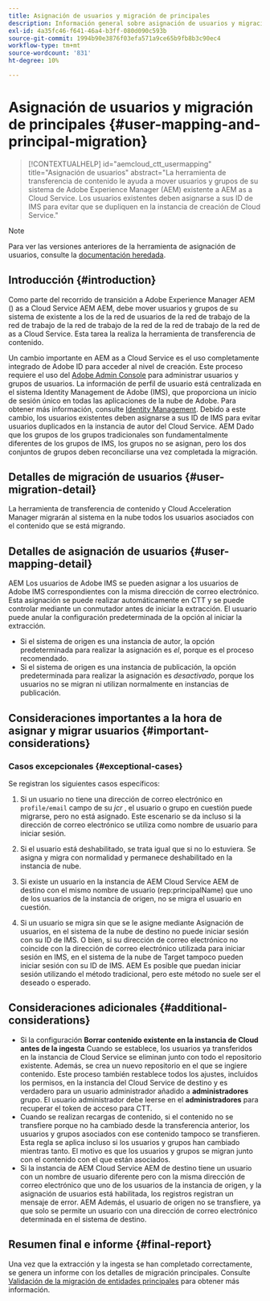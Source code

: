 ```yaml
---
title: Asignación de usuarios y migración de principales
description: Información general sobre asignación de usuarios y migración de principales
exl-id: 4a35fc46-f641-46a4-b3ff-080d090c593b
source-git-commit: 1994b90e3876f03efa571a9ce65b9fb8b3c90ec4
workflow-type: tm+mt
source-wordcount: '831'
ht-degree: 10%

---
```


# Asignación de usuarios y migración de principales {#user-mapping-and-principal-migration}

>[!CONTEXTUALHELP]
>id="aemcloud_ctt_usermapping"
>title="Asignación de usuarios"
>abstract="La herramienta de transferencia de contenido le ayuda a mover usuarios y grupos de su sistema de Adobe Experience Manager (AEM) existente a AEM as a Cloud Service. Los usuarios existentes deben asignarse a sus ID de IMS para evitar que se dupliquen en la instancia de creación de Cloud Service."

>[!NOTE]
>Para ver las versiones anteriores de la herramienta de asignación de usuarios, consulte la [documentación heredada](/help/journey-migration/content-transfer-tool/user-mapping-tool-legacy/considerations-user-mapping-tool-legacy.md).

## Introducción {#introduction}

Como parte del recorrido de transición a Adobe Experience Manager AEM () as a Cloud Service AEM AEM, debe mover usuarios y grupos de su sistema de existente a los de la red de usuarios de la red de trabajo de la red de trabajo de la red de trabajo de la red de la red de trabajo de la red de as a Cloud Service. Esta tarea la realiza la herramienta de transferencia de contenido.

Un cambio importante en AEM as a Cloud Service es el uso completamente integrado de Adobe ID para acceder al nivel de creación. Este proceso requiere el uso del [Adobe Admin Console](https://helpx.adobe.com/es/enterprise/using/admin-console.html) para administrar usuarios y grupos de usuarios. La información de perfil de usuario está centralizada en el sistema Identity Management de Adobe (IMS), que proporciona un inicio de sesión único en todas las aplicaciones de la nube de Adobe. Para obtener más información, consulte [Identity Management](https://experienceleague.adobe.com/docs/experience-manager-cloud-service/content/overview/what-is-new-and-different.html#identity-management). Debido a este cambio, los usuarios existentes deben asignarse a sus ID de IMS para evitar usuarios duplicados en la instancia de autor del Cloud Service. AEM Dado que los grupos de los grupos tradicionales son fundamentalmente diferentes de los grupos de IMS, los grupos no se asignan, pero los dos conjuntos de grupos deben reconciliarse una vez completada la migración.

## Detalles de migración de usuarios {#user-migration-detail}

La herramienta de transferencia de contenido y Cloud Acceleration Manager migrarán al sistema en la nube todos los usuarios asociados con el contenido que se está migrando.

## Detalles de asignación de usuarios {#user-mapping-detail}

AEM Los usuarios de Adobe IMS se pueden asignar a los usuarios de Adobe IMS correspondientes con la misma dirección de correo electrónico.  Esta asignación se puede realizar automáticamente en CTT y se puede controlar mediante un conmutador antes de iniciar la extracción. El usuario puede anular la configuración predeterminada de la opción al iniciar la extracción.

* Si el sistema de origen es una instancia de autor, la opción predeterminada para realizar la asignación es _el_, porque es el proceso recomendado.
* Si el sistema de origen es una instancia de publicación, la opción predeterminada para realizar la asignación es _desactivado_, porque los usuarios no se migran ni utilizan normalmente en instancias de publicación.

## Consideraciones importantes a la hora de asignar y migrar usuarios {#important-considerations}


### Casos excepcionales {#exceptional-cases}

Se registran los siguientes casos específicos:

1. Si un usuario no tiene una dirección de correo electrónico en `profile/email` campo de su *jcr* , el usuario o grupo en cuestión puede migrarse, pero no está asignado. Este escenario se da incluso si la dirección de correo electrónico se utiliza como nombre de usuario para iniciar sesión.

1. Si el usuario está deshabilitado, se trata igual que si no lo estuviera. Se asigna y migra con normalidad y permanece deshabilitado en la instancia de nube.

1. Si existe un usuario en la instancia de AEM Cloud Service AEM de destino con el mismo nombre de usuario (rep:principalName) que uno de los usuarios de la instancia de origen, no se migra el usuario en cuestión.

1. Si un usuario se migra sin que se le asigne mediante Asignación de usuarios, en el sistema de la nube de destino no puede iniciar sesión con su ID de IMS. O bien, si su dirección de correo electrónico no coincide con la dirección de correo electrónico utilizada para iniciar sesión en IMS, en el sistema de la nube de Target tampoco pueden iniciar sesión con su ID de IMS. AEM Es posible que puedan iniciar sesión utilizando el método tradicional, pero este método no suele ser el deseado o esperado.


## Consideraciones adicionales {#additional-considerations}

* Si la configuración **Borrar contenido existente en la instancia de Cloud antes de la ingesta** Cuando se establece, los usuarios ya transferidos en la instancia de Cloud Service se eliminan junto con todo el repositorio existente. Además, se crea un nuevo repositorio en el que se ingiere contenido. Este proceso también restablece todos los ajustes, incluidos los permisos, en la instancia del Cloud Service de destino y es verdadero para un usuario administrador añadido a **administradores** grupo. El usuario administrador debe leerse en el **administradores** para recuperar el token de acceso para CTT.
* Cuando se realizan recargas de contenido, si el contenido no se transfiere porque no ha cambiado desde la transferencia anterior, los usuarios y grupos asociados con ese contenido tampoco se transfieren. Esta regla se aplica incluso si los usuarios y grupos han cambiado mientras tanto. El motivo es que los usuarios y grupos se migran junto con el contenido con el que están asociados.
* Si la instancia de AEM Cloud Service AEM de destino tiene un usuario con un nombre de usuario diferente pero con la misma dirección de correo electrónico que uno de los usuarios de la instancia de origen, y la asignación de usuarios está habilitada, los registros registran un mensaje de error. AEM Además, el usuario de origen no se transfiere, ya que solo se permite un usuario con una dirección de correo electrónico determinada en el sistema de destino.

## Resumen final e informe {#final-report}

Una vez que la extracción y la ingesta se han completado correctamente, se genera un informe con los detalles de migración principales. Consulte [Validación de la migración de entidades principales](/help/journey-migration/content-transfer-tool/using-content-transfer-tool/validating-content-transfers.md#how-to-validate-principal-migration) para obtener más información.
